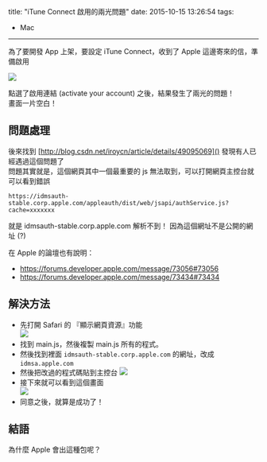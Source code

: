 title: "iTune Connect 啟用的兩光問題"
date: 2015-10-15 13:26:54
tags:
- Mac
---

為了要開發 App 上架，要設定 iTune Connect，收到了 Apple 這邊寄來的信，準備啟用 

<!--more-->

![](itune_connect_activa.png)

點選了啟用連結 (activate your account) 之後，結果發生了兩光的問題！  
畫面一片空白！  

## 問題處理

後來找到 [http://blog.csdn.net/iroycn/article/details/49095069]() 發現有人已經遇過這個問題了  
問題其實就是，這個網頁其中一個最重要的 js 無法取到，可以打開網頁主控台就可以看到錯誤    

```
https://idmsauth-stable.corp.apple.com/appleauth/dist/web/jsapi/authService.js?cache=xxxxxxx
```

就是 idmsauth-stable.corp.apple.com 解析不到！  因為這個網址不是公開的網址 (?)  

在 Apple 的論壇也有說明：  
* https://forums.developer.apple.com/message/73056#73056
* https://forums.developer.apple.com/message/73434#73434  

## 解決方法

* 先打開 Safari 的 『顯示網頁資源』功能   
  ![](fix_1.png)
* 找到 main.js，然後複製 main.js 所有的程式。
* 然後找到裡面 `idmsauth-stable.corp.apple.com` 的網址，改成 `idmsa.apple.com`  
* 然後把改過的程式碼貼到主控台 ![](fix_2.png)
* 接下來就可以看到這個畫面  
  ![](agreement.jpg)
* 同意之後，就算是成功了！

## 結語

為什麼 Apple 會出這種包呢？  